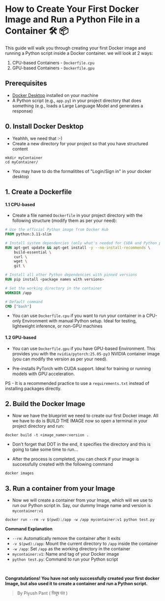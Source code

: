 # How to Create Your First Docker Image and Run a Python File in a Container 🛠️ 📦

This guide will walk you through creating your first Docker image and running a Python script inside a Docker container.
we will look at 2 ways:

1. CPU-based Containers - `Dockerfile.cpu`
2. GPU-based Containers - `Dockerfile.gpu`

## Prerequisites

- [Docker Desktop](https://www.docker.com/products/docker-desktop/) installed on your machine
- A Python script (e.g., `app.py`) in your project directory that does something (e.g., loads a Large Language Model and generates a response)

## 0. Install Docker Desktop

- Yeahhh, we need that :-)
- Create a new directory for your project so that you have structured content

```
mkdir myContainer
cd myContainer/
```

- You may have to do the formalitites of "Login/Sign in" in your docker desktop

## 1. Create a Dockerfile

#### 1.1 CPU-based

- Create a file named `Dockerfile` in your project directory with the following structure (modify them as per your need):

```dockerfile
# Use the official Python image from Docker Hub
FROM python:3.11-slim

# Install system dependencies (only what's needed for CUDA and Python packages)
RUN apt-get update && apt-get install -y --no-install-recommends \
    build-essential \
    curl \
    wget \
    git \

# Install all other Python dependencies with pinned versions
RUN pip install <package names with versions>

# Set the working directory in the container
WORKDIR /app

# Default command
CMD ["bash"]
```

- You can use `Dockerfile.cpu` if you want to run your container in a CPU-only Environment with manual Python setup. Ideal for testing, lightweight inference, or non-GPU machines

#### 1.2 GPU-based

- You can use `Dockerfile.gpu` if you have GPU-based Environment. This provides you with the `nvidia/pytorch:25.05-py3` NVIDIA container image (you can modify the version as per your need).

- Pre-installs PyTorch with CUDA support. Ideal for training or running models with GPU acceleration.

PS - It is a recommended practice to use a `requirements.txt` instead of installing packages directly.

## 2. Build the Docker Image

- Now we have the blueprint we need to create our first Docker image. All we have to do is BUILD THE IMAGE now so open a terminal in your project directory and run:

```
docker build -t <image_name>:version .
```

- Don't forget that DOT in the end, it specifies the directory and this is going to take some time to run...

- After the process is completed, you can check if your image is successfully created with the following command

```
docker images
```

## 3. Run a container from your Image

- Now we will create a container from your Image, which will we use to run our Python script in. Say, our dummy Image name and version is `mycontainer:v1`

```
docker run --rm -v $(pwd):/app -w /app mycontainer:v1 python test.py
```

**Command Explanation**

- `--rm`: Automatically remove the container after it exits
- `-v $(pwd):/app`: Mount the current directory to `/app` inside the container
- `-w /app`: Set `/app` as the working directory in the container
- `mycontainer:v1`: Name and tag of your Docker image
- `python test.py`: Command to run your Python script

<br />

**Congratulations! You have not only successfully created your first docker Image, but also used it to create a container and run a Python script.**

> By Piyush Pant ( पियूष पंत )
